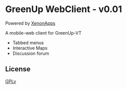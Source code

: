 GreenUp WebClient  - v0.01
=========
Powered by <a href="http://xenonapps.com">XenonApps</a>


A mobile-web client for GreenUp-VT 

 - Tabbed menus
 - Interactive Maps
 - Discussion forum




License
--

<a href="3http://www.gnu.org/licenses/gpl.html">GPLv</a>
